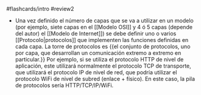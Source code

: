#flashcards/intro 
#review2 

- Una vez definido el número de capas que se va a utilizar en un modelo (por ejemplo, siete capas en el [[Modelo OSI]] y 4 ó 5 capas (depende del autor) el [[Modelo de Internet]]) se debe definir uno o varios [[Protocolo|protocolos]] que implementen las funciones definidas en cada capa. La torre de protocolos es {{el conjunto de protocolos, uno por capa, que desarrollan un comunicación extremo a extremo en particular.}} Por ejemplo, si se utiliza el protocolo HTTP de nivel de aplicación, este utilizará normalmente el protocolo TCP de transporte, que utilizará el protocolo IP de nivel de red, que podría utilizar el protocolo WiFi de nivel de subred (enlace + físico). En este caso, la pila de protocolos sería HTTP/TCP/IP/WiFi.